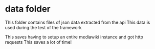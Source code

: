 data folder
=======

This folder contains files of json data extracted from the api
This data is used during the test of the framework

This saves having to setup an entire mediawiki instance and got http requests
This saves a lot of time!